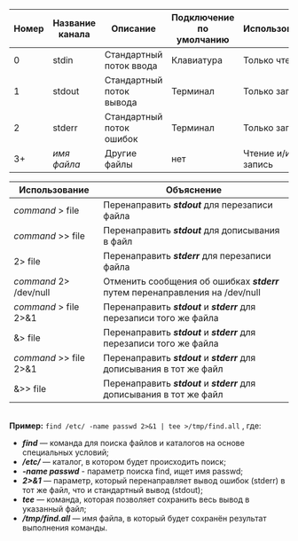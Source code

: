 | Номер    | Название канала |      Описание            | Подключение по умолчанию | Использование        | 
|----------|-----------------|--------------------------|--------------------------|----------------------|
| 0        |  stdin          | Стандартный поток ввода  | Клавиатура               | Только чтение        |
| 1        |  stdout         | Стандартный поток вывода | Терминал                 | Только запись        |
| 2        |  stderr         | Стандартный поток ошибок | Терминал                 | Только запись        |
| 3+       |  *имя файла*    | Другие файлы             | нет                      | Чтение и/или запись  |


| Использование             | Объяснение                                                                       |
|---------------------------|----------------------------------------------------------------------------------|
| *command* > file          |  Перенаправить ***stdout*** для перезаписи файла                                 |
| *command* >> file         |  Перенаправить ***stdout*** для дописывания в файл                               |
|           2> file         |  Перенаправить ***stderr*** для перезаписи файла                                 |
| *command* 2> /dev/null    |  Отменить сообщения об ошибках ***stderr*** путем перенаправления на /dev/null   |
| *command* > file  2>&1    |  Перенаправить ***stdout*** и ***stderr*** для перезаписи того же файла          |
|           &> file         |  Перенаправить ***stdout*** и ***stderr*** для перезаписи того же файла          |
| *command* >> file  2>&1   |  Перенаправить ***stdout*** и ***stderr*** для дописывания в тот же файл         |
|           &>> file        |  Перенаправить ***stdout*** и ***stderr*** для дописывания в тот же файл         |


<br/> **Пример:** `find /etc/ -name passwd 2>&1 | tee >/tmp/find.all` , где:
- ***find*** — команда для поиска файлов и каталогов на основе специальных условий;
- ***/etc/*** — каталог, в котором будет происходить поиск;
- ***-name passwd*** - параметр поиска find, ищет имя passwd;
- ***2>&1*** — параметр, который перенаправляет вывод ошибок (stderr) в тот же файл, что и стандартный вывод (stdout);
- ***tee*** — команда, которая позволяет сохранить весь вывод в указанный файл;
- ***/tmp/find.all*** — имя файла, в который будет сохранён результат выполнения команды.
